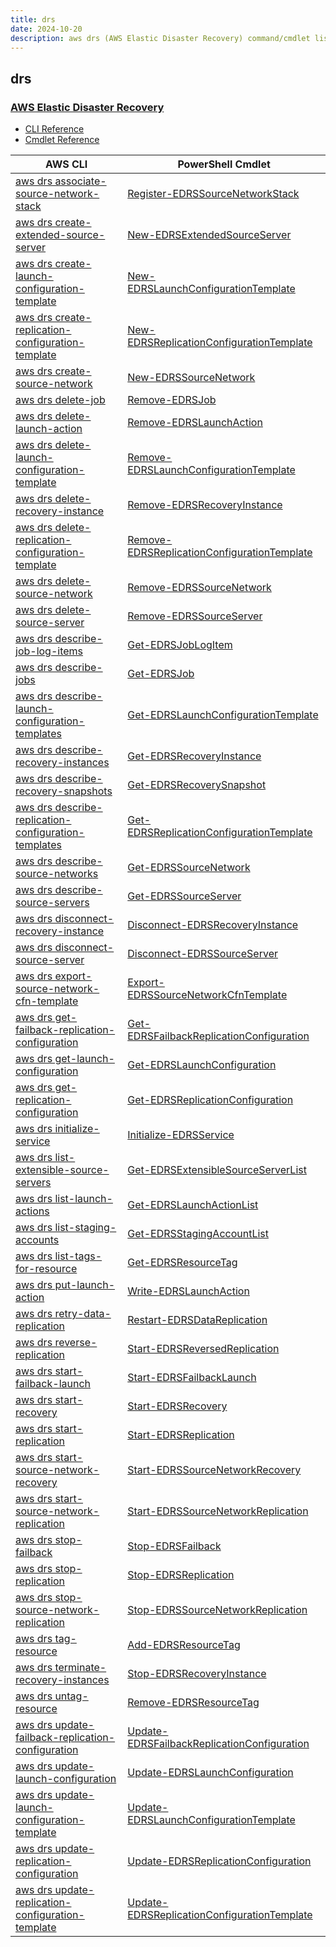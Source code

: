 ```yaml
---
title: drs
date: 2024-10-20
description: aws drs (AWS Elastic Disaster Recovery) command/cmdlet list.
---
```


## drs

### [AWS Elastic Disaster Recovery](https://aws.amazon.com/disaster-recovery/)

* [CLI Reference](https://awscli.amazonaws.com/v2/documentation/api/latest/reference/drs/index.html)
* [Cmdlet Reference](https://docs.aws.amazon.com/powershell/latest/reference/items/Drs_cmdlets.html)

|AWS CLI|PowerShell Cmdlet|
|----|----|
|[aws drs associate-source-network-stack](https://awscli.amazonaws.com/v2/documentation/api/latest/reference/drs/associate-source-network-stack.html)|[Register-EDRSSourceNetworkStack](https://docs.aws.amazon.com/powershell/latest/reference/items/Register-EDRSSourceNetworkStack.html)|
|[aws drs create-extended-source-server](https://awscli.amazonaws.com/v2/documentation/api/latest/reference/drs/create-extended-source-server.html)|[New-EDRSExtendedSourceServer](https://docs.aws.amazon.com/powershell/latest/reference/items/New-EDRSExtendedSourceServer.html)|
|[aws drs create-launch-configuration-template](https://awscli.amazonaws.com/v2/documentation/api/latest/reference/drs/create-launch-configuration-template.html)|[New-EDRSLaunchConfigurationTemplate](https://docs.aws.amazon.com/powershell/latest/reference/items/New-EDRSLaunchConfigurationTemplate.html)|
|[aws drs create-replication-configuration-template](https://awscli.amazonaws.com/v2/documentation/api/latest/reference/drs/create-replication-configuration-template.html)|[New-EDRSReplicationConfigurationTemplate](https://docs.aws.amazon.com/powershell/latest/reference/items/New-EDRSReplicationConfigurationTemplate.html)|
|[aws drs create-source-network](https://awscli.amazonaws.com/v2/documentation/api/latest/reference/drs/create-source-network.html)|[New-EDRSSourceNetwork](https://docs.aws.amazon.com/powershell/latest/reference/items/New-EDRSSourceNetwork.html)|
|[aws drs delete-job](https://awscli.amazonaws.com/v2/documentation/api/latest/reference/drs/delete-job.html)|[Remove-EDRSJob](https://docs.aws.amazon.com/powershell/latest/reference/items/Remove-EDRSJob.html)|
|[aws drs delete-launch-action](https://awscli.amazonaws.com/v2/documentation/api/latest/reference/drs/delete-launch-action.html)|[Remove-EDRSLaunchAction](https://docs.aws.amazon.com/powershell/latest/reference/items/Remove-EDRSLaunchAction.html)|
|[aws drs delete-launch-configuration-template](https://awscli.amazonaws.com/v2/documentation/api/latest/reference/drs/delete-launch-configuration-template.html)|[Remove-EDRSLaunchConfigurationTemplate](https://docs.aws.amazon.com/powershell/latest/reference/items/Remove-EDRSLaunchConfigurationTemplate.html)|
|[aws drs delete-recovery-instance](https://awscli.amazonaws.com/v2/documentation/api/latest/reference/drs/delete-recovery-instance.html)|[Remove-EDRSRecoveryInstance](https://docs.aws.amazon.com/powershell/latest/reference/items/Remove-EDRSRecoveryInstance.html)|
|[aws drs delete-replication-configuration-template](https://awscli.amazonaws.com/v2/documentation/api/latest/reference/drs/delete-replication-configuration-template.html)|[Remove-EDRSReplicationConfigurationTemplate](https://docs.aws.amazon.com/powershell/latest/reference/items/Remove-EDRSReplicationConfigurationTemplate.html)|
|[aws drs delete-source-network](https://awscli.amazonaws.com/v2/documentation/api/latest/reference/drs/delete-source-network.html)|[Remove-EDRSSourceNetwork](https://docs.aws.amazon.com/powershell/latest/reference/items/Remove-EDRSSourceNetwork.html)|
|[aws drs delete-source-server](https://awscli.amazonaws.com/v2/documentation/api/latest/reference/drs/delete-source-server.html)|[Remove-EDRSSourceServer](https://docs.aws.amazon.com/powershell/latest/reference/items/Remove-EDRSSourceServer.html)|
|[aws drs describe-job-log-items](https://awscli.amazonaws.com/v2/documentation/api/latest/reference/drs/describe-job-log-items.html)|[Get-EDRSJobLogItem](https://docs.aws.amazon.com/powershell/latest/reference/items/Get-EDRSJobLogItem.html)|
|[aws drs describe-jobs](https://awscli.amazonaws.com/v2/documentation/api/latest/reference/drs/describe-jobs.html)|[Get-EDRSJob](https://docs.aws.amazon.com/powershell/latest/reference/items/Get-EDRSJob.html)|
|[aws drs describe-launch-configuration-templates](https://awscli.amazonaws.com/v2/documentation/api/latest/reference/drs/describe-launch-configuration-templates.html)|[Get-EDRSLaunchConfigurationTemplate](https://docs.aws.amazon.com/powershell/latest/reference/items/Get-EDRSLaunchConfigurationTemplate.html)|
|[aws drs describe-recovery-instances](https://awscli.amazonaws.com/v2/documentation/api/latest/reference/drs/describe-recovery-instances.html)|[Get-EDRSRecoveryInstance](https://docs.aws.amazon.com/powershell/latest/reference/items/Get-EDRSRecoveryInstance.html)|
|[aws drs describe-recovery-snapshots](https://awscli.amazonaws.com/v2/documentation/api/latest/reference/drs/describe-recovery-snapshots.html)|[Get-EDRSRecoverySnapshot](https://docs.aws.amazon.com/powershell/latest/reference/items/Get-EDRSRecoverySnapshot.html)|
|[aws drs describe-replication-configuration-templates](https://awscli.amazonaws.com/v2/documentation/api/latest/reference/drs/describe-replication-configuration-templates.html)|[Get-EDRSReplicationConfigurationTemplate](https://docs.aws.amazon.com/powershell/latest/reference/items/Get-EDRSReplicationConfigurationTemplate.html)|
|[aws drs describe-source-networks](https://awscli.amazonaws.com/v2/documentation/api/latest/reference/drs/describe-source-networks.html)|[Get-EDRSSourceNetwork](https://docs.aws.amazon.com/powershell/latest/reference/items/Get-EDRSSourceNetwork.html)|
|[aws drs describe-source-servers](https://awscli.amazonaws.com/v2/documentation/api/latest/reference/drs/describe-source-servers.html)|[Get-EDRSSourceServer](https://docs.aws.amazon.com/powershell/latest/reference/items/Get-EDRSSourceServer.html)|
|[aws drs disconnect-recovery-instance](https://awscli.amazonaws.com/v2/documentation/api/latest/reference/drs/disconnect-recovery-instance.html)|[Disconnect-EDRSRecoveryInstance](https://docs.aws.amazon.com/powershell/latest/reference/items/Disconnect-EDRSRecoveryInstance.html)|
|[aws drs disconnect-source-server](https://awscli.amazonaws.com/v2/documentation/api/latest/reference/drs/disconnect-source-server.html)|[Disconnect-EDRSSourceServer](https://docs.aws.amazon.com/powershell/latest/reference/items/Disconnect-EDRSSourceServer.html)|
|[aws drs export-source-network-cfn-template](https://awscli.amazonaws.com/v2/documentation/api/latest/reference/drs/export-source-network-cfn-template.html)|[Export-EDRSSourceNetworkCfnTemplate](https://docs.aws.amazon.com/powershell/latest/reference/items/Export-EDRSSourceNetworkCfnTemplate.html)|
|[aws drs get-failback-replication-configuration](https://awscli.amazonaws.com/v2/documentation/api/latest/reference/drs/get-failback-replication-configuration.html)|[Get-EDRSFailbackReplicationConfiguration](https://docs.aws.amazon.com/powershell/latest/reference/items/Get-EDRSFailbackReplicationConfiguration.html)|
|[aws drs get-launch-configuration](https://awscli.amazonaws.com/v2/documentation/api/latest/reference/drs/get-launch-configuration.html)|[Get-EDRSLaunchConfiguration](https://docs.aws.amazon.com/powershell/latest/reference/items/Get-EDRSLaunchConfiguration.html)|
|[aws drs get-replication-configuration](https://awscli.amazonaws.com/v2/documentation/api/latest/reference/drs/get-replication-configuration.html)|[Get-EDRSReplicationConfiguration](https://docs.aws.amazon.com/powershell/latest/reference/items/Get-EDRSReplicationConfiguration.html)|
|[aws drs initialize-service](https://awscli.amazonaws.com/v2/documentation/api/latest/reference/drs/initialize-service.html)|[Initialize-EDRSService](https://docs.aws.amazon.com/powershell/latest/reference/items/Initialize-EDRSService.html)|
|[aws drs list-extensible-source-servers](https://awscli.amazonaws.com/v2/documentation/api/latest/reference/drs/list-extensible-source-servers.html)|[Get-EDRSExtensibleSourceServerList](https://docs.aws.amazon.com/powershell/latest/reference/items/Get-EDRSExtensibleSourceServerList.html)|
|[aws drs list-launch-actions](https://awscli.amazonaws.com/v2/documentation/api/latest/reference/drs/list-launch-actions.html)|[Get-EDRSLaunchActionList](https://docs.aws.amazon.com/powershell/latest/reference/items/Get-EDRSLaunchActionList.html)|
|[aws drs list-staging-accounts](https://awscli.amazonaws.com/v2/documentation/api/latest/reference/drs/list-staging-accounts.html)|[Get-EDRSStagingAccountList](https://docs.aws.amazon.com/powershell/latest/reference/items/Get-EDRSStagingAccountList.html)|
|[aws drs list-tags-for-resource](https://awscli.amazonaws.com/v2/documentation/api/latest/reference/drs/list-tags-for-resource.html)|[Get-EDRSResourceTag](https://docs.aws.amazon.com/powershell/latest/reference/items/Get-EDRSResourceTag.html)|
|[aws drs put-launch-action](https://awscli.amazonaws.com/v2/documentation/api/latest/reference/drs/put-launch-action.html)|[Write-EDRSLaunchAction](https://docs.aws.amazon.com/powershell/latest/reference/items/Write-EDRSLaunchAction.html)|
|[aws drs retry-data-replication](https://awscli.amazonaws.com/v2/documentation/api/latest/reference/drs/retry-data-replication.html)|[Restart-EDRSDataReplication](https://docs.aws.amazon.com/powershell/latest/reference/items/Restart-EDRSDataReplication.html)|
|[aws drs reverse-replication](https://awscli.amazonaws.com/v2/documentation/api/latest/reference/drs/reverse-replication.html)|[Start-EDRSReversedReplication](https://docs.aws.amazon.com/powershell/latest/reference/items/Start-EDRSReversedReplication.html)|
|[aws drs start-failback-launch](https://awscli.amazonaws.com/v2/documentation/api/latest/reference/drs/start-failback-launch.html)|[Start-EDRSFailbackLaunch](https://docs.aws.amazon.com/powershell/latest/reference/items/Start-EDRSFailbackLaunch.html)|
|[aws drs start-recovery](https://awscli.amazonaws.com/v2/documentation/api/latest/reference/drs/start-recovery.html)|[Start-EDRSRecovery](https://docs.aws.amazon.com/powershell/latest/reference/items/Start-EDRSRecovery.html)|
|[aws drs start-replication](https://awscli.amazonaws.com/v2/documentation/api/latest/reference/drs/start-replication.html)|[Start-EDRSReplication](https://docs.aws.amazon.com/powershell/latest/reference/items/Start-EDRSReplication.html)|
|[aws drs start-source-network-recovery](https://awscli.amazonaws.com/v2/documentation/api/latest/reference/drs/start-source-network-recovery.html)|[Start-EDRSSourceNetworkRecovery](https://docs.aws.amazon.com/powershell/latest/reference/items/Start-EDRSSourceNetworkRecovery.html)|
|[aws drs start-source-network-replication](https://awscli.amazonaws.com/v2/documentation/api/latest/reference/drs/start-source-network-replication.html)|[Start-EDRSSourceNetworkReplication](https://docs.aws.amazon.com/powershell/latest/reference/items/Start-EDRSSourceNetworkReplication.html)|
|[aws drs stop-failback](https://awscli.amazonaws.com/v2/documentation/api/latest/reference/drs/stop-failback.html)|[Stop-EDRSFailback](https://docs.aws.amazon.com/powershell/latest/reference/items/Stop-EDRSFailback.html)|
|[aws drs stop-replication](https://awscli.amazonaws.com/v2/documentation/api/latest/reference/drs/stop-replication.html)|[Stop-EDRSReplication](https://docs.aws.amazon.com/powershell/latest/reference/items/Stop-EDRSReplication.html)|
|[aws drs stop-source-network-replication](https://awscli.amazonaws.com/v2/documentation/api/latest/reference/drs/stop-source-network-replication.html)|[Stop-EDRSSourceNetworkReplication](https://docs.aws.amazon.com/powershell/latest/reference/items/Stop-EDRSSourceNetworkReplication.html)|
|[aws drs tag-resource](https://awscli.amazonaws.com/v2/documentation/api/latest/reference/drs/tag-resource.html)|[Add-EDRSResourceTag](https://docs.aws.amazon.com/powershell/latest/reference/items/Add-EDRSResourceTag.html)|
|[aws drs terminate-recovery-instances](https://awscli.amazonaws.com/v2/documentation/api/latest/reference/drs/terminate-recovery-instances.html)|[Stop-EDRSRecoveryInstance](https://docs.aws.amazon.com/powershell/latest/reference/items/Stop-EDRSRecoveryInstance.html)|
|[aws drs untag-resource](https://awscli.amazonaws.com/v2/documentation/api/latest/reference/drs/untag-resource.html)|[Remove-EDRSResourceTag](https://docs.aws.amazon.com/powershell/latest/reference/items/Remove-EDRSResourceTag.html)|
|[aws drs update-failback-replication-configuration](https://awscli.amazonaws.com/v2/documentation/api/latest/reference/drs/update-failback-replication-configuration.html)|[Update-EDRSFailbackReplicationConfiguration](https://docs.aws.amazon.com/powershell/latest/reference/items/Update-EDRSFailbackReplicationConfiguration.html)|
|[aws drs update-launch-configuration](https://awscli.amazonaws.com/v2/documentation/api/latest/reference/drs/update-launch-configuration.html)|[Update-EDRSLaunchConfiguration](https://docs.aws.amazon.com/powershell/latest/reference/items/Update-EDRSLaunchConfiguration.html)|
|[aws drs update-launch-configuration-template](https://awscli.amazonaws.com/v2/documentation/api/latest/reference/drs/update-launch-configuration-template.html)|[Update-EDRSLaunchConfigurationTemplate](https://docs.aws.amazon.com/powershell/latest/reference/items/Update-EDRSLaunchConfigurationTemplate.html)|
|[aws drs update-replication-configuration](https://awscli.amazonaws.com/v2/documentation/api/latest/reference/drs/update-replication-configuration.html)|[Update-EDRSReplicationConfiguration](https://docs.aws.amazon.com/powershell/latest/reference/items/Update-EDRSReplicationConfiguration.html)|
|[aws drs update-replication-configuration-template](https://awscli.amazonaws.com/v2/documentation/api/latest/reference/drs/update-replication-configuration-template.html)|[Update-EDRSReplicationConfigurationTemplate](https://docs.aws.amazon.com/powershell/latest/reference/items/Update-EDRSReplicationConfigurationTemplate.html)|

